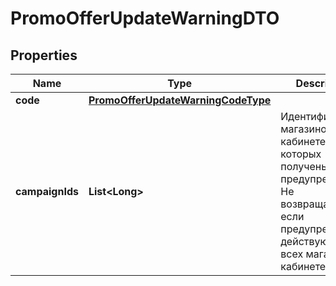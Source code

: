 

# PromoOfferUpdateWarningDTO

## Properties

Name | Type | Description | Notes
------------ | ------------- | ------------- | -------------
**code** | [**PromoOfferUpdateWarningCodeType**](PromoOfferUpdateWarningCodeType.md) |  | 
**campaignIds** | **List&lt;Long&gt;** | Идентификаторы магазинов в кабинете, для которых получены предупреждения.  Не возвращается, если предупреждения действуют для всех магазинов в кабинете.  |  [optional]




